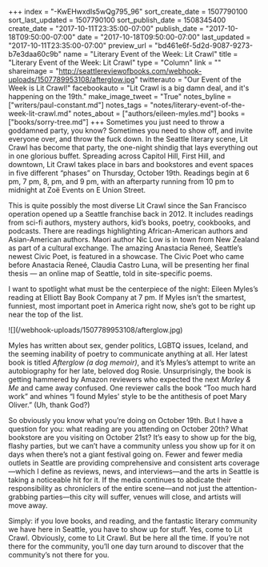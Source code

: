 +++
index = "-KwEHwxdIs5wQg795_96"
sort_create_date = 1507790100
sort_last_updated = 1507790100
sort_publish_date = 1508345400
create_date = "2017-10-11T23:35:00-07:00"
publish_date = "2017-10-18T09:50:00-07:00"
date = "2017-10-18T09:50:00-07:00"
last_updated = "2017-10-11T23:35:00-07:00"
preview_url = "bd461e6f-5d2d-9087-9273-b7e3daa60c9b"
name = "Literary Event of the Week: Lit Crawl"
title = "Literary Event of the Week: Lit Crawl"
type = "Column"
link = ""
shareimage = "http://seattlereviewofbooks.com/webhook-uploads/1507789953108/afterglow.jpg"
twitterauto = "Our Event of the Week is Lit Crawl!"
facebookauto = "Lit Crawl is a big damn deal, and it's happening on the 19th."
make_image_tweet = "True"
notes_byline = ["writers/paul-constant.md"]
notes_tags = "notes/literary-event-of-the-week-lit-crawl.md"
notes_about = ["authors/eileen-myles.md"]
books = ["books/sorry-tree.md"]
+++
Sometimes you just need to throw a goddamned party, you know? Sometimes you need to show off, and invite everyone over, and throw the fuck down. In the Seattle literary scene, Lit Crawl has become that party, the one-night shindig that lays everything out in one glorious buffet. Spreading across Capitol Hill, First Hill, and downtown, Lit Crawl takes place in bars and bookstores and event spaces in five different “phases” on Thursday, October 19th. Readings begin at 6 pm, 7 pm, 8, pm, and 9 pm, with an afterparty running from 10 pm to midnight at Zoë Events on E Union Street.

This is quite possibly the most diverse Lit Crawl since the San Francisco operation opened up a Seattle franchise back in 2012. It includes readings from sci-fi authors, mystery authors, kid’s books, poetry, cookbooks, and podcasts. There are readings highlighting African-American authors and Asian-American authors. Maori author Nic Low is in town from New Zealand as part of a cultural exchange. The amazing Anastacia Reneé, Seattle’s newest Civic Poet, is featured in a showcase. The Civic Poet who came before Anastacia Reneé, Claudia Castro Luna, will be presenting her final thesis — an online map of Seattle, told in site-specific poems.

I want to spotlight what must be the centerpiece of the night: Eileen Myles’s reading at Elliott Bay Book Company at 7 pm. If Myles isn’t the smartest, funniest, most important poet in America right now, she’s got to be right up near the top of the list. 

<p class="image-left">![](/webhook-uploads/1507789953108/afterglow.jpg)</p>

Myles has written about sex, gender politics, LGBTQ issues, Iceland, and the seeming inability of poetry to communicate anything at all. Her latest book is titled *Afterglow (a dog memoir)*, and it’s Myles’s attempt to write an autobiography for her late, beloved dog Rosie. Unsurprisingly, the book is getting hammered by Amazon reviewers who expected the next *Marley & Me* and came away confused. One reviewer calls the book “Too much hard work” and whines “I found Myles' style to be the antithesis of poet Mary Oliver.” (Uh, thank God?)  

So obviously you know what you’re doing on October 19th. But I have a question for you: what reading are you attending on October 20th? What bookstore are you visiting on October 21st? It’s easy to show up for the big, flashy parties, but we can’t have a community unless you show up for it on days when there’s not a giant festival going on. Fewer and fewer media outlets in Seattle are providing comprehensive and consistent arts coverage—which I define as reviews, news, and interviews—and the arts in Seattle is taking a noticeable hit for it. If the media continues to abdicate their responsibility as chroniclers of the entire scene—and not just the attention-grabbing parties—this city will suffer, venues will close, and artists will move away.

Simply: if you love books, and reading, and the fantastic literary community we have here in Seattle, you have to show up for stuff. Yes, come to Lit Crawl. Obviously, come to Lit Crawl. But be here all the time. If you’re not there for the community, you’ll one day turn around to discover that the community’s not there for you.
